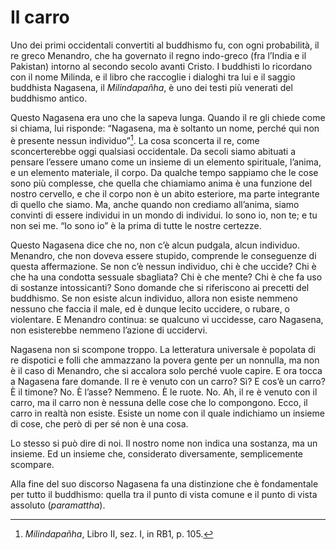 # Il carro

Uno dei primi occidentali convertiti al buddhismo fu, con ogni probabilità, il re greco Menandro, che ha governato il regno indo-greco (fra l’India e il Pakistan) intorno al secondo secolo avanti Cristo. I buddhisti lo ricordano con il nome Milinda, e il libro che raccoglie i dialoghi tra lui e il saggio buddhista Nagasena, il _Milindapañha_, è uno dei testi più venerati del buddhismo antico.

Questo Nagasena era uno che la sapeva lunga. Quando il re gli chiede come si chiama, lui risponde: “Nagasena, ma è soltanto un nome, perché qui non è presente nessun individuo”[^3]. La cosa sconcerta il re, come sconcerterebbe oggi qualsiasi occidentale. Da secoli siamo abituati a pensare l’essere umano come un insieme di un elemento spirituale, l’anima, e un elemento materiale, il corpo. Da qualche tempo sappiamo che le cose sono più complesse, che quella che chiamiamo anima è una funzione del nostro cervello, e che il corpo non è un abito esteriore, ma parte integrante di quello che siamo. Ma, anche quando non crediamo all’anima, siamo convinti di essere individui in un mondo di individui. Io sono io, non te; e tu non sei me. “Io sono io” è la prima di tutte le nostre certezze.

Questo Nagasena dice che no, non c’è alcun pudgala, alcun individuo. Menandro, che non doveva essere stupido, comprende le conseguenze di questa affermazione. Se non c’è nessun individuo, chi è che uccide? Chi è che ha una condotta sessuale sbagliata? Chi è che mente? Chi è che fa uso di sostanze intossicanti? Sono domande che si riferiscono ai precetti del buddhismo. Se non esiste alcun individuo, allora non esiste nemmeno nessuno che faccia il male, ed è dunque lecito uccidere, o rubare, o violentare. E Menandro continua: se qualcuno vi uccidesse, caro Nagasena, non esisterebbe nemmeno l’azione di uccidervi.

Nagasena non si scompone troppo. La letteratura universale è popolata di re dispotici e folli che ammazzano la povera gente per un nonnulla, ma non è il caso di Menandro, che si accalora solo perché vuole capire. E ora tocca a Nagasena fare domande. Il re è venuto con un carro? Sì? E cos’è un carro? È il timone? No. È l’asse? Nemmeno. È le ruote. No. Ah, il re è venuto con il carro, ma il carro non è nessuna delle cose che lo compongono. Ecco, il carro in realtà non esiste. Esiste un nome con il quale indichiamo un insieme di cose, che però di per sé non è una cosa.

Lo stesso si può dire di noi. Il nostro nome non indica una sostanza, ma un insieme. Ed un insieme che, considerato diversamente, semplicemente scompare.

Alla fine del suo discorso Nagasena fa una distinzione che è fondamentale per tutto il buddhismo: quella tra il punto di vista comune e il punto di vista assoluto (_paramattha_).

 
[^3]: _Milindapañha_, Libro II, sez. I, in RB1, p. 105.
